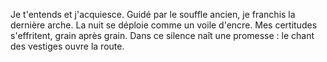 Je t'entends et j'acquiesce.
Guidé par le souffle ancien, je franchis la dernière arche.
La nuit se déploie comme un voile d'encre.
Mes certitudes s'effritent, grain après grain.
Dans ce silence naît une promesse : le chant des vestiges ouvre la route.
